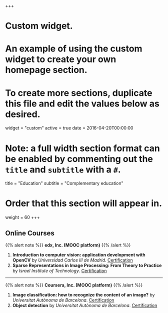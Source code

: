 +++
# Custom widget.
# An example of using the custom widget to create your own homepage section.
# To create more sections, duplicate this file and edit the values below as desired.
widget = "custom"
active = true
date = 2016-04-20T00:00:00

# Note: a full width section format can be enabled by commenting out the `title` and `subtitle` with a `#`.
title = "Education"
subtitle = "Complementary education"

# Order that this section will appear in.
weight = 60
+++
## Online Courses
{{% alert note %}}
**edx, Inc. (MOOC platform)**
{{% /alert %}}
1. **Introduction to computer vision: application development with OpenCV** by *Universidad Carlos III de Madrid*.
[Certification](https://courses.edx.org/certificates/8b7281ca884c4164b95ceae1fcfdae59)  
2. **Sparse Representations in Image Processing: From Theory to Practice** by *Israel Institute of Technology*.
[Certification](https://courses.edx.org/certificates/2be0b82719ff40ec945831c00f7aec59)  
 --- 
{{% alert note %}}
**Coursera, Inc. (MOOC platform)**
{{% /alert %}}
1. **Image classification: how to recognize the content of an image?** by *Universitat Autònoma de Barcelona*.
[Certification](https://www.coursera.org/account/accomplishments/verify/RPHWSV2BYGAZ)  
2. **Object detection** by *Universitat Autònoma de Barcelona*.
[Certification](https://www.coursera.org/account/accomplishments/verify/VVKNLTZR6CPW)  

